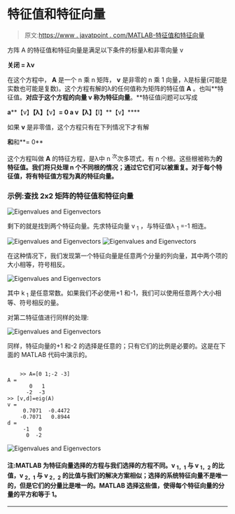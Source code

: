 # 特征值和特征向量

> 原文:[https://www . javatpoint . com/MATLAB-特征值和特征向量](https://www.javatpoint.com/matlab-eigenvalues-and-eigenvectors)

方阵 A 的特征值和特征向量是满足以下条件的标量λ和非零向量 v

**关闭 = λv**

在这个方程中， **A** 是一个 n 乘 n 矩阵， **v** 是非零的 n 乘 1 向量，λ是标量(可能是实数也可能是复数)。这个方程有解的λ的任何值称为矩阵的特征值 **A** 。也叫**特征值。**对应于这个方程的向量 **v** 称为特征向量**。**特征值问题可以写成

**a****【v】**【λ】**【v】**= 0
**a v**【λ】**【I】**【v】****

如果 **v** 是非零值，这个方程只有在下列情况下才有解

**和**和**= 0**

这个方程叫做 **A** 的特征方程，是λ中 n <sup>次</sup>次多项式，有 n 个根。这些根被称为**的特征值。我们将只处理 n 个不同根的情况；通过它它们可以被重复。对于每个特征值，将有特征值方程为真的特征向量。**

### 示例:查找 2x2 矩阵的特征值和特征向量

![Eigenvalues and Eigenvectors](../Images/330340e63f3bc1a49b8e00995a2363f6.png)

剩下的就是找到两个特征向量。先求特征向量 v <sub>1</sub> ，与特征值λ <sub>1</sub> =-1 相连。

![Eigenvalues and Eigenvectors](../Images/cfce82a3a1815bf708d8e8da0e129537.png)
![Eigenvalues and Eigenvectors](../Images/0a55b1619c99d7ab76178a153f2312c8.png)

在这种情况下，我们发现第一个特征向量是任意两个分量的列向量，其中两个项的大小相等，符号相反。

![Eigenvalues and Eigenvectors](../Images/76a18566dafe0b18f0e9bd6a7de6802b.png)

其中 k <sub>1</sub> 是任意常数。如果我们不必使用+1 和-1，我们可以使用任意两个大小相等、符号相反的量。

对第二特征值进行同样的处理:

![Eigenvalues and Eigenvectors](../Images/7119925ee3f860ce1ab7ae870fa21763.png)

同样，特征向量的+1 和-2 的选择是任意的；只有它们的比例是必要的。这是在下面的 MATLAB 代码中演示的。

```

	>> A=[0 1;-2 -3]
A =
       0   1
      -2  -3
>> [v,d]=eig(A)
v =
     0.7071  -0.4472
    -0.7071   0.8944
d =
     -1   0
      0  -2

```

![Eigenvalues and Eigenvectors](../Images/59a634ed05c8a508a8c209b32a1ff81a.png)

#### 注:MATLAB 为特征向量选择的方程与我们选择的方程不同。v <sub>1，1</sub> 与 v <sub>1，2</sub> 的比值，v <sub>2，1</sub> 与 v <sub>2，2</sub> 的比值与我们的解决方案相似；选择的系统特征向量不是唯一的，但是它们的分量比是唯一的。MATLAB 选择这些值，使得每个特征向量的分量的平方和等于 1。

* * *
